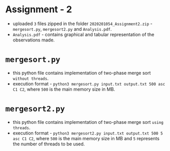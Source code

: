 # Assignment - 2
- uploaded `3` files zipped in the folder `2020201054_Assignment2.zip` - `mergesort.py`, `mergesort2.py` and `Analysis.pdf`. 
- `Analysis.pdf` - contains graphical and tabular representation of the observations made.
# `mergesort.py` 
- this python file contains implementation of two-phase merge sort `without threads`. 
- execution format - `python3 mergesort.py input.txt output.txt 500 asc C1 C2`, where `500` is the main memory size in MB. 
# `mergesort2.py` 
- this python file contains implementation of two-phase merge sort `using threads`. 
- execution format - `python3 mergesort2.py input.txt output.txt 500 5 asc C1 C2`, where `500` is the main memory size in MB and `5` represents the number of threads to be used. 

